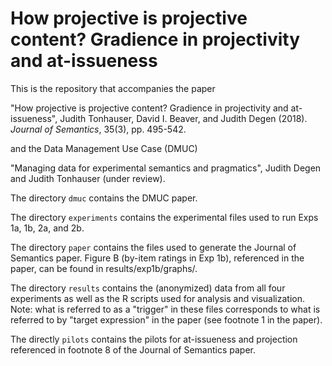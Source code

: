 # How projective is projective content? Gradience in projectivity and at-issueness

This is the repository that accompanies the paper

"How projective is projective content? Gradience in projectivity and at-issueness", Judith Tonhauser, David I. Beaver, and Judith Degen (2018). *Journal of Semantics*, 35(3), pp. 495-542.

and the Data Management Use Case (DMUC)

"Managing data for experimental semantics and pragmatics", Judith Degen and Judith Tonhauser (under review).


The directory `dmuc` contains the DMUC paper. 

The directory `experiments` contains the experimental files used to run Exps 1a, 1b, 2a, and 2b.

The directory `paper` contains the files used to generate the Journal of Semantics paper. Figure B (by-item ratings in Exp 1b), referenced in the paper, can be found in results/exp1b/graphs/.

The directory `results` contains the (anonymized) data from all four experiments as well as the R scripts used for analysis and visualization. Note: what is referred to as a "trigger" in these files corresponds to what is referred to by "target expression" in the paper (see footnote 1 in the paper).

The directly `pilots` contains the pilots for at-issueness and projection referenced in footnote 8 of the Journal of Semantics paper.


